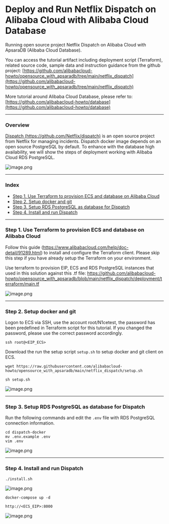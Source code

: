 # Deploy and Run Netflix Dispatch on Alibaba Cloud with Alibaba Cloud Database
Running open source project Netflix Dispatch on Alibaba Cloud with ApsaraDB (Alibaba Cloud Database).

You can access the tutorial artifact including deployment script (Terraform), related source code, sample data and instruction guidance from the github project:
[https://github.com/alibabacloud-howto/opensource_with_apsaradb/tree/main/netflix_dispatch](https://github.com/alibabacloud-howto/opensource_with_apsaradb/tree/main/netflix_dispatch)

More tutorial around Alibaba Cloud Database, please refer to:
[https://github.com/alibabacloud-howto/database](https://github.com/alibabacloud-howto/database)

---
### Overview
[Dispatch (https://github.com/Netflix/dispatch)](https://github.com/Netflix/dispatch) is an open source project from Netflix for managing incidents.
Dispatch docker image depends on an open source PostgreSQL by default. To enhance with the database high availability, we will show the steps of deployment working with Alibaba Cloud RDS PostgreSQL.

![image.png](https://github.com/alibabacloud-howto/opensource_with_apsaradb/raw/main/netflix_dispatch/images/deployment.png)

---
### Index

- [Step 1. Use Terraform to provision ECS and database on Alibaba Cloud](https://github.com/alibabacloud-howto/opensource_with_apsaradb/tree/main/netflix_dispatch#step-1-use-terraform-to-provision-ecs-and-database-on-alibaba-cloud)
- [Step 2. Setup docker and git](https://github.com/alibabacloud-howto/opensource_with_apsaradb/tree/main/netflix_dispatch#step-2-setup-docker-and-git)
- [Step 3. Setup RDS PostgreSQL as database for Dispatch](https://github.com/alibabacloud-howto/opensource_with_apsaradb/tree/main/netflix_dispatch#step-3-setup-rds-postgresql-as-database-for-dispatch)
- [Step 4. Install and run Dispatch](https://github.com/alibabacloud-howto/opensource_with_apsaradb/tree/main/netflix_dispatch#step-4-install-and-run-dispatch)

---
### Step 1. Use Terraform to provision ECS and database on Alibaba Cloud

Follow this guide (https://www.alibabacloud.com/help/doc-detail/91289.html) to install and configure the Terraform client. Please skip this step if you have already setup the Terraform on your environment.

Use terraform to provision EIP, ECS and RDS PostgreSQL instances that used in this solution against this .tf file: https://github.com/alibabacloud-howto/opensource_with_apsaradb/blob/main/netflix_dispatch/deployment/terraform/main.tf

![image.png](https://github.com/alibabacloud-howto/opensource_with_apsaradb/raw/main/netflix_dispatch/images/step-1.png)

---
### Step 2. Setup docker and git

Logon to ECS via SSH, use the account root/N1cetest, the password has been predefined in Terraform script for this tutorial. If you changed the password, please use the correct password accordingly.

```
ssh root@<EIP_ECS>
```

Download the run the setup script ``setup.sh`` to setup docker and git client on ECS.

```
wget https://raw.githubusercontent.com/alibabacloud-howto/opensource_with_apsaradb/main/netflix_dispatch/setup.sh
```

```
sh setup.sh
```

![image.png](https://github.com/alibabacloud-howto/opensource_with_apsaradb/raw/main/netflix_dispatch/images/step-2.png)

---
### Step 3. Setup RDS PostgreSQL as database for Dispatch

Run the following commands and edit the ``.env`` file with RDS PostgreSQL connection information.

```
cd dispatch-docker
mv .env.example .env
vim .env
```

![image.png](https://github.com/alibabacloud-howto/opensource_with_apsaradb/raw/main/netflix_dispatch/images/step-3.png)

---
### Step 4. Install and run Dispatch

```
./install.sh
```

![image.png](https://github.com/alibabacloud-howto/opensource_with_apsaradb/raw/main/netflix_dispatch/images/step-4.png)

```
docker-compose up -d
```

```
http://<ECS_EIP>:8000
```

![image.png](https://github.com/alibabacloud-howto/opensource_with_apsaradb/raw/main/netflix_dispatch/images/step-4-1.png)
